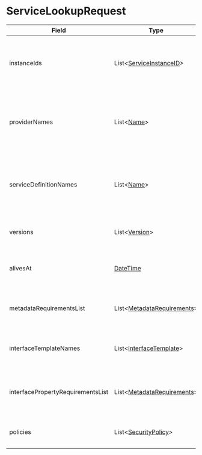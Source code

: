 # ServiceLookupRequest

Field | Type | Mandatory | Description
--- | --- | --- | ---
instanceIds | List<[ServiceInstanceID](../primitives.md#serviceinstanceid)> | no | Requester is looking for service instances with any of the specified identifiers. Mandatory if no providerNames nor serviceDefinitionNames are specified.
providerNames | List<[Name](../primitives.md#name)> | no | Requester is looking for service instances that are provided by any of the specified systems. Mandatory if no serviceInstanceIds nor serviceDefinitionNames are specified.
serviceDefinitionNames | List<[Name](../primitives.md#name)> | no | Requester is looking for service instances with any of the specified service definition names. Mandatory if no serviceInstanceIds nor providerNames are specified.
versions | List<[Version](../primitives.md#version)> | no | Requester is looking for service instances with any of the specified versions.
alivesAt | [DateTime](../primitives.md#datetime) | no | Requester is looking for service instances that will be available at the specified moment of the future.
metadataRequirementsList | List<[MetadataRequirements](../data-models/metadata-requirements.md)> | no | Requester is looking for service instances that are matching any of the specified metadata requirements.
interfaceTemplateNames | List<[InterfaceTemplate](../primitives.md#interfacetemplate)> | no | Requester is looking for service instances with any of the specified interface template names.
interfacePropertyRequirementsList | List<[MetadataRequirements](../data-models/metadata-requirements.md)> | no | Requester is looking for service instances with interfaces that are matching any of the specified properties requirements.
policies | List<[SecurityPolicy](../primitives.md#securitypolicy)> | no | Requester is looking for service instances with any of the specified security policies.